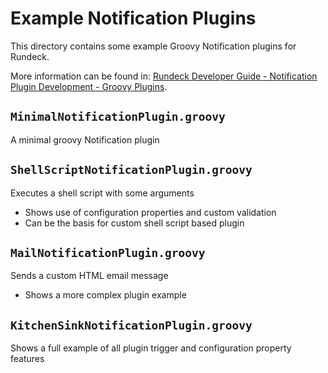 # Example Notification Plugins

This directory contains some example Groovy Notification plugins for Rundeck.

More information can be found in: [Rundeck Developer Guide - Notification Plugin Development - Groovy Plugins](http://rundeck.org/docs/developer/notification-plugin.html#groovy-plugin-type).

## `MinimalNotificationPlugin.groovy`

A minimal groovy Notification plugin

## `ShellScriptNotificationPlugin.groovy`

Executes a shell script with some arguments

* Shows use of configuration properties and custom validation
* Can be the basis for custom shell script based plugin

## `MailNotificationPlugin.groovy`

Sends a custom HTML email message

* Shows a more complex plugin example 

## `KitchenSinkNotificationPlugin.groovy`

Shows a full example of all plugin trigger and configuration property features

